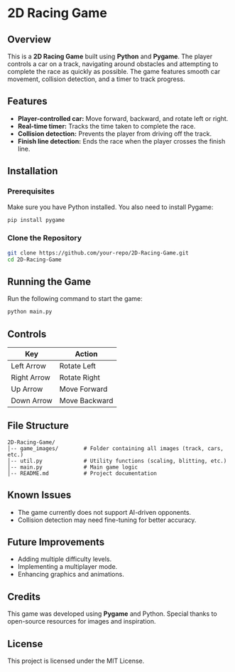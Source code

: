 # 2D Racing Game

## Overview
This is a **2D Racing Game** built using **Python** and **Pygame**. The player controls a car on a track, navigating around obstacles and attempting to complete the race as quickly as possible. The game features smooth car movement, collision detection, and a timer to track progress.

## Features
- **Player-controlled car:** Move forward, backward, and rotate left or right.
- **Real-time timer:** Tracks the time taken to complete the race.
- **Collision detection:** Prevents the player from driving off the track.
- **Finish line detection:** Ends the race when the player crosses the finish line.

## Installation
### Prerequisites
Make sure you have Python installed. You also need to install Pygame:

```bash
pip install pygame
```

### Clone the Repository
```bash
git clone https://github.com/your-repo/2D-Racing-Game.git
cd 2D-Racing-Game
```

## Running the Game
Run the following command to start the game:

```bash
python main.py
```

## Controls
| Key  | Action |
|------|--------|
| Left Arrow  | Rotate Left |
| Right Arrow | Rotate Right |
| Up Arrow    | Move Forward |
| Down Arrow  | Move Backward |

## File Structure
```
2D-Racing-Game/
│-- game_images/        # Folder containing all images (track, cars, etc.)
│-- util.py             # Utility functions (scaling, blitting, etc.)
│-- main.py             # Main game logic
│-- README.md           # Project documentation
```

## Known Issues
- The game currently does not support AI-driven opponents.
- Collision detection may need fine-tuning for better accuracy.

## Future Improvements
- Adding multiple difficulty levels.
- Implementing a multiplayer mode.
- Enhancing graphics and animations.

## Credits
This game was developed using **Pygame** and Python. Special thanks to open-source resources for images and inspiration.

## License
This project is licensed under the MIT License.

